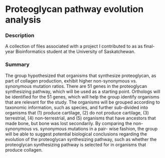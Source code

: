 # Proteoglycan pathway evolution analysis

### Description
A collection of files associated with a project I contributed to as as final-year Bioinformatics student at the 
University of Saskatchewan.    

### Summary
The group hypothesized that organisms that synthesize proteoglycan, as part of collagen production, exhibit higher 
non-synonymous vs. synonymous mutation ratios. There are 51 genes in the proteoglycan synthesizing pathway, which will 
be used as a starting point. Orthologs will be identified for the 51 genes, which will help the group identify 
organisms that are relevant for the study. The organisms will be grouped according to taxonomic information, such as 
species, and further sub-divided into organisms that (1) produce cartilage, (2) do not produce cartilage, (3) 
terrestrial, (4) non-terrestrial, and (5) organisms that have ancestors that made bone, but bone was lost secondarily. 
By comparing the non-synonymous vs. synonymous mutations in a pair- wise fashion, the group will be able to suggest 
potential biological conclusions regarding the evolution of the proteoglycan synthesizing pathway, such as whether the 
proteoglycan synthesizing pathway is selected for in organisms that produce collagen.

